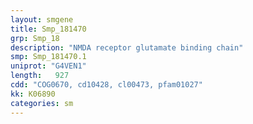 ```yaml
---
layout: smgene
title: Smp_181470
grp: Smp_18
description: "NMDA receptor glutamate binding chain"
smp: Smp_181470.1
uniprot: "G4VEN1"
length:   927
cdd: "COG0670, cd10428, cl00473, pfam01027"
kk: K06890
categories: sm
---
```

